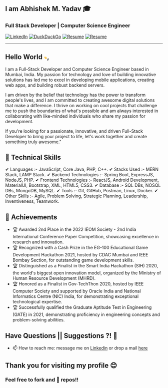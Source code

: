 ## I am  Abhishek M. Yadav 🎓
### Full Stack Developer | Computer Science Engineer
[![LinkedIn](https://img.shields.io/badge/-AbhishekYadav-blue?style=social&logo=Linkedin&logoColor=blue&link=https://www.linkedin.com/in/a6h15hek)](https://www.linkedin.com/in/a6h15hek/) 
[![DuckDuckGo](https://img.shields.io/badge/-abhishekyadav@duck.com-c14438?style=social&logo=DuckDuckGo&logoColor=red&link=mailto:abhishekyadav@duck.com)](mailto:abhishekyadav@duck.com)
[![Resume](https://img.shields.io/badge/MyResume-ff?style=flat&logoColor=white&labelColor=white&color=red)](https://a6h15hek.github.io/a6h15hek/abhishek_yadav_resume.pdf)
[![Resume](https://img.shields.io/badge/Portfolio-fff?style=flat&logoColor=white&labelColor=white&color=purple)](https://abhishek-me.web.app/)

---
## Hello World <img src="https://raw.githubusercontent.com/a6h15hek/a6h15hek/master/gifs/Hii.gif" width="10px">,
I am a Full-Stack Developer and Computer Science Engineer based in Mumbai, India. My passion for technology and love of building innovative solutions has led me to excel in developing mobile applications, creating web apps, and building robust backend servers.

I am driven by the belief that technology has the power to transform people's lives, and I am committed to creating awesome digital solutions that make a difference. I thrive on working on cool projects that challenge me to push the boundaries of what's possible and am always interested in collaborating with like-minded individuals who share my passion for development.

If you're looking for a passionate, innovative, and driven Full-Stack Developer to bring your project to life, let's work together and create something truly awesome."
       


## 💎 Technical Skills
✔  Languages :- JavaScript, Core Java, PHP, C++.
✔  Stacks Used :- MERN Stack, LAMP Stack.
✔  Backend Technologies :- Spring Boot, ExpressJS, NodeJS, PHP.
✔  Frontend Technologies :- ReactJS, Android Development, MaterialUI, Bootstrap, XML, HTML5, CSS3.
✔  Database :- SQL DBs, NOSQL DBs, MongoDB, MySQL.
✔  Tools :- Git, GitHub, Postman, Linux, Docker.
✔  Other Skills :- Agile, Problem Solving, Strategic Planning, Leadership, Inventiveness, Teamwork.

## 🥇 Achievements
- 🏆 Awarded 2nd Place in the 2022 IEOM Society - 2nd India International Conference Paper Competition, showcasing excellence in research and innovation.
- 🏆 Recognized with a Cash Prize in the EG-100 Educational Game Development Hackathon 2021, hosted by CDAC Mumbai and IEEE Bombay Section, for outstanding game development skills.
- 🏆 Distinguished as a Finalist in the Smart India Hackathon (SIH) 2020, the world's biggest open innovation model, organized by the Ministry of Human Resource Development (MHRD).
- 🏆 Honored as a Finalist in Gov-TechThon 2020, hosted by IEEE Computer Society and supported by Oracle India and National Informatics Centre (NIC) India, for demonstrating exceptional technological expertise.
- 🏆 Successfully qualified the Graduate Aptitude Test in Engineering (GATE) in 2021, demonstrating proficiency in engineering concepts and problem-solving abilities.


##  Have Questions || Suggestions ?! 🤔
- 📫 How to reach me: message me on [Linkedin](https://www.linkedin.com/in/a6h15hek/) or drop a mail [here](mailto:abhishekyadav@duck.com)

## Thank you for visiting my profile 😊
### Feel free to fork and 🌟 repos!!
